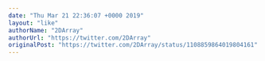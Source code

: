 ```yaml
---
date: "Thu Mar 21 22:36:07 +0000 2019"
layout: "like"
authorName: "2DArray"
authorUrl: "https://twitter.com/2DArray"
originalPost: "https://twitter.com/2DArray/status/1108859864019804161"
---
```

